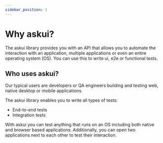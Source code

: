 ```yaml
---
sidebar_position: 1
---
```


# Why askui?

The askui library provides you with an API that allows you to automate the interaction with an application, multiple applications or even an entire operating system (OS). You can use this to write ui, e2e or functional tests.

## Who uses askui?

Our typical users are developers or QA engineers building and testing web, native desktop or mobile applications.

The askui library enables you to write all types of tests:

- End-to-end tests
- Integration tests

With askui you can test anything that runs on an OS including both native and browser based applications. Additionally, you can open two applications next to each other to test their interaction.